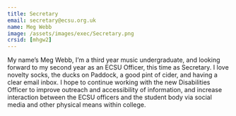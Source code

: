 ```yaml
---
title: Secretary
email: secretary@ecsu.org.uk
name: Meg Webb
image: /assets/images/exec/Secretary.png
crsid: [mhgw2]
---
```

My name’s Meg Webb, I’m a third year music undergraduate, and looking forward to my second year as an ECSU Officer, this time as Secretary. I love novelty socks, the ducks on Paddock, a good pint of cider, and having a clear email inbox. I hope to continue working with the new Disabilities Officer to improve outreach and accessibility of information, and increase interaction between the ECSU officers and the student body via social media and other physical means within college.